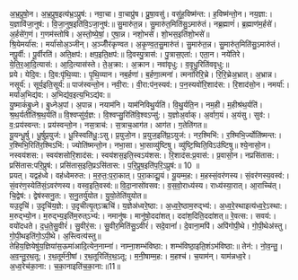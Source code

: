 

  
अ॒भ्र॒प्रुषो॒न। अ॒भ्र॒प्रुष॒इत्य॑भ्र॒ऽप्रुष॑:। नवा॒चा। वा॒चाप्रु॑ष। प्रु॒षा॒वसु॑। वसु॑ह॒विष्म॑न्त:। ह॒विष्म॑न्तो॒न। नय॒ज्ञा:। य॒ज्ञावि॑जा॒नुष॑:। वि॒जा॒नुष॒इति॑वि॒ऽजा॒नुष॑:॥ सु॒मारु॑त॒न्न। सु॒मारु॑त॒मिति॑सु॒ऽमारु॑तं। नब्र॒ह्माणं॑। ब्र॒ह्माण॑म॒र्हसे॑। अ॒र्हसे॑ग॒णं। ग॒णम॑स्तोषि। अ॒स्तो॒ष्ये॒षां॒। ए॒षा॒न्न। नशो॒भसे॑। शो॒भस॒इति॑शो॒भसे॑॥  
श्रि॒येमर्या॑स:। मर्या॑सोअ॒ञ्जीन्। अ॒ञ्जीँर॑कृण्वत। अ॒कृ॒ण्व॒त॒सु॒मारु॑तं। सु॒मारु॑त॒न्न। सु॒मारु॑त॒मिति॑सु॒ऽमारु॑तं। नपू॒र्वी:। पू॒र्वीरति॑। अति॒क्षप॑:। क्षप॒इति॒क्षप॑:॥ दि॒वस्पु॒त्रास॑:। पु॒त्रास॒एता॑:। एता॒न। नये॑तिरे। ये॒ति॒र॒आ॒दि॒त्यास॑:। आ॒दि॒त्यास॑स्ते। ते॒अ॒क्रा:। अ॒क्रान। नवा॑वृधु:। व॒वृ॒धु॒रिति॑ववृधु:॥  
प्रये। येदि॒व:। दि॒व:पृ॑थि॒व्या:। पृ॒थि॒व्यान। नब॒र्हणा॑। ब॒र्हणा॒त्मना॑। त्मना॑रिरि॒च्रे। रि॒रि॒च्रेअ॒भ्रात्। अ॒भ्रान्न। नसूर्य॑:। सूर्य॒इति॒सूर्य॑:॥ पाज॑स्वन्तो॒न। नवी॒रा:। वी॒रा:प॑न॒स्यव॑:। प॒न॒स्यवो॑रि॒शाद॑स:। रि॒शाद॑सो॒न। नमर्या॑:। मर्या॑अ॒भिद्य॑व:। अ॒भिद्य॑व॒इत्य॒भिऽद्य॑व:॥  
यु॒ष्माकं॑बु॒ध्ने। बु॒ध्नेअ॒पां। अ॒पान्न। नयाम॑नि। याम॑निविथु॒र्यति॑। वि॒थु॒र्यति॒न। नम॒ही। म॒हीश्र॑थ॒र्यति॑। श्र॒थ॒र्यतीति॑श्र॒थ॒र्यति॑॥ वि॒श्वप्सु॑र्य॒ज्ञ:। वि॒श्वप्सु॒रिति॑वि॒श्वऽप्सु॑:। य॒ज्ञोअ॒र्वाक्। अ॒र्वाग॒यं। अ॒यंसु। सुव॑:। व॒:प्रय॑स्वन्त:। प्रय॑स्वन्तो॒न। नस॒त्राच॑:। स॒त्राच॒आग॑त। आग॑त। ग॒तेति॑गत॥  
यू॒यन्धू॒र्षु। धू॒र्षुप्र॒युज॑:। धू॒स्स्विति॑धू॒:ऽसु। प्र॒युजो॒न। प्र॒युज॒इति॑प्र॒ऽयुज॑:। नर॒श्मिभि॑:। र॒श्मिभि॒र्ज्योति॑ष्मन्त:। र॒श्मिभि॒रिति॑र॒श्मिऽभि॑:। ज्योति॑ष्मन्तो॒न। नभा॒सा। भा॒साव्यु॑ष्टिषु। व्यु॑ष्टि॒ष्विति॒विऽउ॑ष्टिषु॥ श्ये॒नासो॒न। नस्वय॑शस:। स्वय॑शसोरि॒शाद॑स:। स्वय॑शस॒इति॒स्वऽय॑शस:। रि॒शाद॑स:प्र॒वास॑:। प्र॒वासो॒न। नप्रसि॑तास:। प्रसि॑तास:परि॒प्रुष॑:। प्रसि॑तास॒इति॒प्रऽसि॑तास:। प॒रि॒प्रुष॒इति॑प॒रि॒ऽप्रुष॑:॥ 10 ॥  
प्रयत्। यद्वह॑ध्वे। वह॑ध्वेमरुत:। म॒रु॒त॒:प॒रा॒कात्। प॒रा॒काद्यू॒यं। यू॒यम्म॒ह:। म॒हस्सं॒वर॑णस्य। सं॒वर॑णस्य॒वस्व॑:। सं॒वर॑ण॒स्येति॑सं॒ऽवर॑णस्य। वस्व॒इति॒वस्व॑:॥ वि॒दा॒नासो॑वसव:। व॒स॒वो॒राध्य॑स्य। राध्य॑स्या॒रात्। आ॒राच्चि॑त्। चि॒द्वेष॑:। द्वेष॑स्सनु॒त:। स॒नु॒तर्यु॑योत। यु॒यो॒तेति॑युयोत॥  
यउ॒दृचि॑। उ॒दृचि॑य॒ज्ञे:। उ॒दृचीत्यृ॒त्ऽऋचि॑। य॒ज्ञेअ॑ध्वरे॒ष्ठा:। अ॒ध्व॒रे॒ष्ठाम॒रुद्भ्य॑:। अ॒ध्व॒रे॒स्थाइत्य॑ध्व॒रे॒ऽस्था:। म॒रुद्भ्यो॒न। म॒रुद्भ्य॒इति॑म॒रुत्ऽभ्य॑:। नमानु॑षः। मानु॑षो॒ददा॑शत्। ददा॑श॒दिति॒ददा॑शत्॥ रे॒वत्स:। सवय॑:। वयो॑दधते। द॒ध॒ते॒सु॒वीरं॑। सु॒वीरं॒स:। सु॒वीर॒मिति॑सु॒ऽवीरं॑। सदे॒वानां॑। दे॒वाना॒मपि॑। अपि॑गोपी॒थे। गो॒पी॒थेअ॑स्तु। गो॒पी॒थइति॑गो॒ऽपी॒थे। अ॒स्त्वित्य॑स्तु॥  
तेहिय॒ज्ञियेषु॑य॒ज्ञिया॑स॒ऊमा॑आदि॒त्येन॒नाम्ना॑। नाम्ना॒शम्भ॑विष्ठा:। शम्भ॑विष्ठा॒इति॒शंऽभ॑विष्ठा:॥ तेन॑:। नो॒व॒न्तु॒। अ॒व॒न्तु॒र॒थ॒तू:। र॒थ॒तूर्म॑नी॒षां। र॒थ॒तूरिति॑र॒थ॒ऽतू:। म॒नी॒षाम्म॒ह:। म॒हश्च॑। च॒याम॑न्। याम॑न्नध्व॒रे। अ॒ध्व॒रेच॑का॒ना:। च॒का॒नाइति॑च॒का॒ना:॥11॥  
